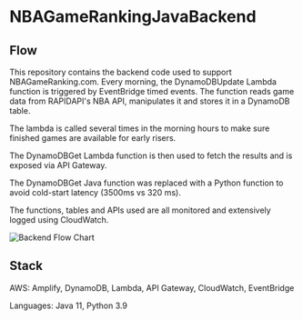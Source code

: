 # NBAGameRankingJavaBackend

## Flow

This repository contains the backend code used to support NBAGameRanking.com.
Every morning, the DynamoDBUpdate Lambda function is triggered by EventBridge timed events. The function reads game data from RAPIDAPI's NBA API, manipulates it and stores it in a DynamoDB table.

The lambda is called several times in the morning hours to make sure finished games are available for early risers.

The DynamoDBGet Lambda function is then used to fetch the results and is exposed via API Gateway.

The DynamoDBGet Java function was replaced with a Python function to avoid cold-start latency (3500ms vs 320 ms).

The functions, tables and APIs used are all monitored and extensively logged using CloudWatch.


![Backend Flow Chart](https://user-images.githubusercontent.com/63145449/230341702-3db408d1-b42a-4e39-9c58-f1585f413f86.jpg)
## Stack
AWS: Amplify, DynamoDB, Lambda, API Gateway, CloudWatch, EventBridge

Languages: Java 11, Python 3.9

